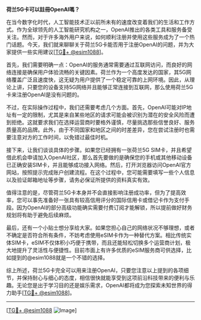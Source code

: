 **荷兰5G卡可以註冊OpenAI嗎？**

在当今数字化时代，人工智能技术正以前所未有的速度改变着我们的生活和工作方式。作为全球领先的人工智能研究机构之一，OpenAI推出的各类工具和服务备受关注。然而，对于许多海外用户来说，如何顺利注册并使用这些服务成为了一个热门话题。今天，我们就来聊聊关于荷兰5G卡能否用于注册OpenAI的问题，并为大家提供一些实用建议[[TG💪+ @esim1088](https://t.me/s/esim1088)]。

首先，我们需要明确一点：OpenAI的服务通常需要通过互联网访问，而良好的网络连接是确保用户体验流畅的关键因素。荷兰作为一个高度发达的国家，其5G网络覆盖广泛且速度快，这无疑为用户提供了一个稳定可靠的上网环境。因此，从理论上讲，只要您的设备支持5G网络并且能够正常连接到互联网，那么使用荷兰5G卡来注册OpenAI是没有问题的。

不过，在实际操作过程中，我们还需要考虑几个方面。首先，OpenAI可能对IP地址有一定的限制，尤其是来自某些地区的请求可能会被识别为潜在的安全风险而遭到拒绝。这就要求我们在选择运营商时要格外谨慎，尽量挑选那些信誉良好、服务质量高的品牌。此外，由于不同国家和地区之间的时差差异，您在尝试注册时也需要注意对方的工作时间，以免错过最佳时机。

接下来，让我们谈谈具体的步骤。如果您已经拥有一张荷兰5G SIM卡，并且希望借此机会申请加入OpenAI社区，那么首先要做的是确保您的手机或其他移动设备已正确安装SIM卡，并且能够成功接入网络。然后，打开浏览器访问OpenAI官方网站，按照提示完成账户创建流程。在这个过程中，您可能需要填写一些个人信息以及验证邮箱地址等步骤，请务必保证所提供的资料真实有效。

值得注意的是，尽管荷兰5G卡本身并不会直接影响注册成功率，但为了提高效率，您可以事先准备好一张具有较高信用评分的国际信用卡或借记卡作为支付手段。因为OpenAI的部分高级功能确实需要付费订阅才能解锁，所以提前做好财务规划将有助于避免后续麻烦。

最后，还有一个小贴士想分享给大家。如果您担心自己的网络状况不够理想，或者不确定是否符合所有条件，不妨考虑使用eSIM卡作为一种替代方案。相比传统实体SIM卡，eSIM不仅体积小巧便于携带，而且还能轻松切换多个运营商计划，极大地提升了灵活性与便捷性。目前市面上有许多优质的eSIM服务商可供选择，比如提到的@esim1088就是一个不错的选择。

综上所述，荷兰5G卡完全可以用来注册OpenAI，只要您注意以上提到的各项细节，并保持耐心与细心的态度，相信很快就能享受到这项前沿科技带来的便利与乐趣。无论您是出于学习目的还是娱乐需求，OpenAI都将成为您探索未知世界的得力助手[[TG💪+ @esim1088](https://t.me/s/esim1088)]。

---

[[TG💪+ @esim1088](https://t.me/s/esim1088) ![Image](https://i.postimg.cc/4NQfJmqS/Snipaste-2025-05-13-00-14-12.png)]